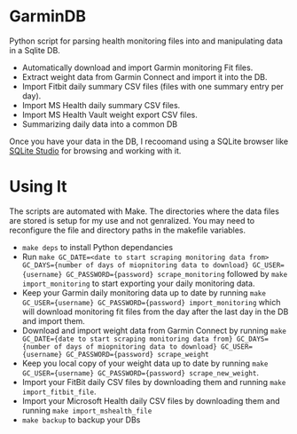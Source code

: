 # GarminDB

Python script for parsing health monitoring files into and manipulating data in a Sqlite DB.

* Automatically download and import Garmin monitoring Fit files.
* Extract weight data from Garmin Connect and import it into the DB.
* Import Fitbit daily summary CSV files (files with one summary entry per day).
* Import MS Health daily summary CSV files.
* Import MS Health Vault weight export CSV files.
* Summarizing daily data into a common DB

Once you have your data in the DB, I recoomand using a SQLite browser like [SQLite Studio](http://sqlitestudio.pl) for browsing and working with it.

# Using It

The scripts are automated with Make. The directories where the data files are stored is setup for my use and not genralized. You may need to reconfigure the file and directory paths in the makefile variables.

* `make deps` to install Python dependancies
* Run `make GC_DATE=<date to start scraping monitoring data from> GC_DAYS={number of days of miopnitoring data to download} GC_USER={username} GC_PASSWORD={password} scrape_monitoring` followed by `make import_monitoring` to start exporting your daily monitoring data.
* Keep your Garmin daily monitoring data up to date by running `make GC_USER={username} GC_PASSWORD={password} import_monitoring` which will download monitoring fit files from the day after the last day in the DB and import them.
* Download and import weight data from Garmin Connect by running `make GC_DATE={date to start scraping monitoring data from} GC_DAYS={number of days of miopnitoring data to download} GC_USER={username} GC_PASSWORD={password} scrape_weight`
* Keep you local copy of your weight data up to date by running `make GC_USER={username} GC_PASSWORD={password} scrape_new_weight`.
* Import your FitBit daily CSV files by downloading them and running `make import_fitbit_file`.
* Import your Microsoft Health daily CSV files by downloading them and running `make import_mshealth_file`
* `make backup` to backup your DBs
